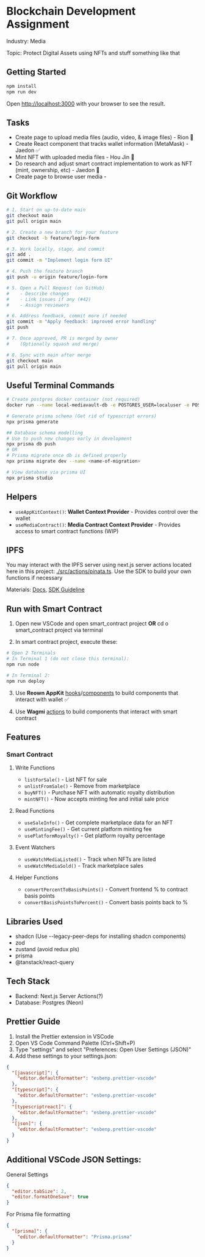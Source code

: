 # Blockchain Development Assignment

Industry: Media

Topic: Protect Digital Assets using NFTs and stuff something like that

## Getting Started

```bash
npm install
npm run dev
```

Open [http://localhost:3000](http://localhost:3000) with your browser to see the result.

## Tasks

- Create page to upload media files (audio, video, & image files) - Rion 🔨
- Create React component that tracks wallet information (MetaMask) - Jaedon ✅
- Mint NFT with uploaded media files - Hou Jin 🔨
- Do research and adjust smart contract implementation to work as NFT (mint, ownership, etc) - Jaedon 🔨
- Create page to browse user media - 

## Git Workflow

```bash
# 1. Start on up-to-date main
git checkout main
git pull origin main

# 2. Create a new branch for your feature
git checkout -b feature/login-form

# 3. Work locally, stage, and commit
git add .
git commit -m "Implement login form UI"

# 4. Push the feature branch
git push -u origin feature/login-form

# 5. Open a Pull Request (on GitHub)
#    - Describe changes
#    - Link issues if any (#42)
#    - Assign reviewers

# 6. Address feedback, commit more if needed
git commit -m "Apply feedback: improved error handling"
git push

# 7. Once approved, PR is merged by owner
#    (Optionally squash and merge)

# 8. Sync with main after merge
git checkout main
git pull origin main
```

## Useful Terminal Commands

```bash
# Create postgres docker container (not required)
docker run --name local-mediavault-db -e POSTGRES_USER=localuser -e POSTGRES_PASSWORD=localpass -e POSTGRES_DB=localdb -p 5432:5432 -d postgres

# Generate prisma schema (Get rid of typescript errors)
npx prisma generate

## Database schema modelling
# Use to push new changes early in development
npx prisma db push
# OR
# Prisma migrate once db is defined properly
npx prisma migrate dev --name <name-of-migration>

# View database via prisma UI
npx prisma studio

```

## Helpers

- `useAppKitContext()`: **Wallet Context Provider** - Provides control over the wallet
- `useMediaContract()`: **Media Contract Context Provider** - Provides access to smart contract functions (WIP)

## IPFS

You may interact with the IPFS server using next.js server actions located here in this project: [./src/actions/pinata.ts](./src/actions/pinata.ts).  Use the SDK to build your own functions if necessary

Materials: [Docs](https://docs.pinata.cloud/quickstart), [SDK Guideline](https://docs.pinata.cloud/sdk/getting-started)

## Run with Smart Contract

1. Open new VSCode and open smart_contract project **OR** cd o smart_contract project via terminal

2. In smart contract project, execute these:

```bash
# Open 2 Terminals
# In Terminal 1 (do not close this terminal):
npm run node

# In Terminal 2:
npm run deploy
```

3. Use **Reown AppKit** [hooks](https://docs.reown.com/appkit/next/core/hooks#hooks)/[components](https://docs.reown.com/appkit/next/core/components) to build components that interact with wallet ✅

4. Use **Wagmi** [actions](https://wagmi.sh/core/api/actions) to build components that interact with smart contract

## Features

### Smart Contract

1. Write Functions

    - `listForSale()` - List NFT for sale
    - `unlistFromSale()` - Remove from marketplace
    - `buyNFT()` - Purchase NFT with automatic royalty distribution
    - `mintNFT()` - Now accepts minting fee and initial sale price

2. Read Functions

    - `useSaleInfo()` - Get complete marketplace data for an NFT
    - `useMintingFee()` - Get current platform minting fee
    - `usePlatformRoyalty()` - Get platform royalty percentage

3. Event Watchers

    - `useWatchMediaListed()` - Track when NFTs are listed
    - `useWatchMediaSold()` - Track marketplace sales

4. Helper Functions

    - `convertPercentToBasisPoints()` - Convert frontend % to contract basis points
    - `convertBasisPointsToPercent()` - Convert basis points back to %

## Libraries Used

- shadcn (Use --legacy-peer-deps for installing shadcn components)
- zod
- zustand (avoid redux pls)
- prisma
- @tanstack/react-query

## Tech Stack

- Backend: Next.js Server Actions(?)
- Database: Postgres (Neon)

## Prettier Guide

1. Install the Prettier extension in VSCode
2. Open VS Code Command Palette (Ctrl+Shift+P)
3. Type "settings" and select "Preferences: Open User Settings (JSON)"
4. Add these settings to your settings.json:

```json
{
  "[javascript]": {
    "editor.defaultFormatter": "esbenp.prettier-vscode"
  },
  "[typescript]": {
    "editor.defaultFormatter": "esbenp.prettier-vscode"
  },
  "[typescriptreact]": {
    "editor.defaultFormatter": "esbenp.prettier-vscode"
  },
  "[json]": {
    "editor.defaultFormatter": "esbenp.prettier-vscode"
  }
}
```

## Additional VSCode JSON Settings:

General Settings

```json
{
  "editor.tabSize": 2,
  "editor.formatOneSave": true
}
```

For Prisma file formatting

```json
{
  "[prisma]": {
    "editor.defaultFormatter": "Prisma.prisma"
  }
}
```
